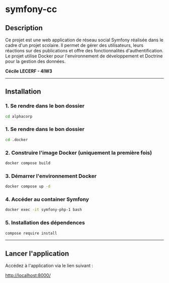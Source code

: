 # symfony-cc

## Description

Ce projet est une web application de réseau social Symfony réalisée dans le cadre d'un projet scolaire. Il permet de gérer des utilisateurs, leurs réactions sur des publications et offre des fonctionnalités d'authentification. Le projet utilise Docker pour l'environnement de développement et Doctrine pour la gestion des données.

**Cécile LECERF - 4IW3**

---

## Installation

### 1. Se rendre dans le bon dossier

```bash
cd alphacorp
```

### 1. Se rendre dans le bon dossier

```bash
cd .docker
```

### 2. Construire l'image Docker (uniquement la première fois)

```bash
docker compose build
```

### 3. Démarrer l'environnement Docker

```bash
docker compose up -d
```

### 4. Accéder au container Symfony

```bash
docker exec -it symfony-php-1 bash
```

### 5. Installation des dépendences

```bash
compose require install
```

<!-- ### 6. Exécuter les migrations de la base de données

```bash
php bin/console doctrine:migrations:migrate
``` -->

<!-- ### 7. Charger les fixtures de la base de données

```bash
php bin/console doctrine:fixtures:load
``` -->

---

## Lancer l'application

Accédez à l'application via le lien suivant :

[http://localhost:8000/](http://localhost:8000/)
